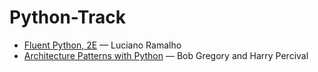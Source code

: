# Python-Track

- [Fluent Python, 2E](https://www.amazon.com/dp/1492056359/) — Luciano Ramalho
- [Architecture Patterns with Python](https://www.goodreads.com/en/book/show/50083115-architecture-patterns-with-python) — Bob Gregory and Harry Percival

